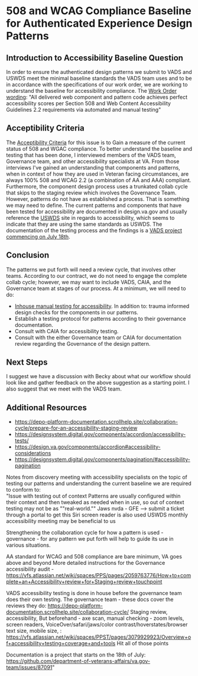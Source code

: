 # 508 and WCAG Compliance Baseline for Authenticated Experience Design Patterns																									
## Introduction to Accessibility Baseline Question
In order to ensure the authenticated design patterns we submit to VADS and USWDS meet the minimal baseline standards the VADS team uses and to be in accordance with the specifications of our work order, we are working to understand the baseline for accessibility compliance.
The [Work Order wording](https://docs.google.com/document/d/12_YfjCfKVMYtaX2kObeOC6FhKv4aj8HgZY46znp5OUQ/edit?usp=sharing): "All delivered web component and pattern code achieves perfect accessibility scores per Section 508 and Web Content Accessibility Guidelines 2.2 requirements via automated and manual testing"
## Acceptibility Criteria
The [Acceptibility Criteria](https://app.zenhub.com/workspaces/tmf-authenticated-experience-design-patterns-6679c93348f9b278c6b5d1af/issues/gh/department-of-veterans-affairs/tmf-auth-exp-design-patterns/14) for this issue is to Gain a measure of the current status of 508 and WGAC compliance. 
To better understand the baseline and testing that has been done, I interviewed members of the VADS team, Governance team, and other accessibility specialists at VA. From those interviews I've gained an understanding that components and patterns, when in context of how they are used in Veteran facing circumstances, are always 100% 508 and WCAG 2.2 (a combination of AA and AAA) compliant.
Furthermore, the component design process uses a trunkated collab cycle that skips to the staging review which involves the Governance Team. However, patterns do not have as established a process. That is something we may need to define. 
The current patterns and components that have been tested for accessibility are documented in design.va.gov and usually reference the [USWDS](https://designsystem.digital.gov/) site in regards to accessibility, which seems to indicate that they are using the same standards as USWDS. The documentation of the testing process and the findings is a [VADS project commencing on July 18th](https://github.com/department-of-veterans-affairs/va.gov-team/issues/87091).
## Conclusion
The patterns we put forth will need a review cycle, that involves other teams. According to our contract, we do not need to engage the complete collab cycle; however, we may want to include VADS, CAIA, and the Governance team at stages of our process.
At a minimum, we will need to do:
- [Inhouse manual testing for accessibility](https://github.com/department-of-veterans-affairs/va.gov-team/blob/master/teams/shared-support/accessibility/documentation/how-we-audit.md). In addition to: trauma informed design checks for the components in our patterns.
- Establish a testing protocol for patterns according to their governance documentation.
- Consult with CAIA for accessibility testing.
- Consult with the either Governance team or CAIA for documentation review regarding the Governance of the design pattern.
## Next Steps
I suggest we have a discussion with Becky about what our workflow should look like and gather feedback on the above suggestion as a starting point. I also suggest that we meet with the VADS team.
## Additional Resources							
- https://depo-platform-documentation.scrollhelp.site/collaboration-cycle/prepare-for-an-accessibility-staging-review							
- https://designsystem.digital.gov/components/accordion/accessibility-tests/																									
- https://design.va.gov/components/accordion#accessibility-considerations																									
- https://designsystem.digital.gov/components/pagination/#accessibility-pagination																									
																									
																									
																									
																									
																									
Notes from discovery meeting with accessibility specialists on the topic of testing our patterns and understanding the current baseline we are required to conform to: 																									
"Issue with testing out of context
Patterns are usually configured within their context and then tweaked as needed when in use, so out of context testing may not be as ""real-world.""
Jaws nvda - GFE —> submit a ticket through a portal to get this
Siri screen reader is also used
USWDS monthly accessibility meeting may be beneficial to us 

Strengthening the collaboration cycle for how a pattern is used - governance - for any pattern we put forth will help to guide its use in various situations.

AA standard for WCAG and 508 compliance are bare minimum, VA goes above and beyond
More detailed instructions for the Governance accessibility audit - https://vfs.atlassian.net/wiki/spaces/PPS/pages/2059763776/How+to+complete+an+Accessibility+review+for+Staging+review+touchpoint

VADS accessibility testing is done in house before the governance team does their own testing. The governance team - these docs cover the reviews they do: https://depo-platform-documentation.scrollhelp.site/collaboration-cycle/
Staging review, accessibility, 
But beforehand - axe scan, manual checking - zoom levels, screen readers, VoiceOver/safari/jaws/color contrast/hoverstates/browser text size, mobile size, : https://vfs.atlassian.net/wiki/spaces/PPST/pages/3079929923/Overview+of+accessibility+testing+coverage+and+tools
Hit all of those points

Documentation is a project that starts on the 18th of July: 
https://github.com/department-of-veterans-affairs/va.gov-team/issues/87091"																									

